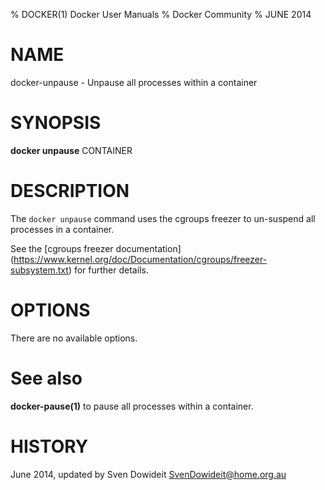 % DOCKER(1) Docker User Manuals
% Docker Community
% JUNE 2014
# NAME
docker-unpause - Unpause all processes within a container

# SYNOPSIS
**docker unpause**
CONTAINER

# DESCRIPTION

The `docker unpause` command uses the cgroups freezer to un-suspend all
processes in a container.

See the [cgroups freezer documentation]
(https://www.kernel.org/doc/Documentation/cgroups/freezer-subsystem.txt) for
further details.

# OPTIONS
There are no available options.

# See also
**docker-pause(1)** to pause all processes within a container.

# HISTORY
June 2014, updated by Sven Dowideit <SvenDowideit@home.org.au>

